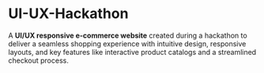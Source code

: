 # UI-UX-Hackathon
A **UI/UX responsive e-commerce website** created during a hackathon to deliver a seamless shopping experience with intuitive design, responsive layouts, and key features like interactive product catalogs and a streamlined checkout process.
